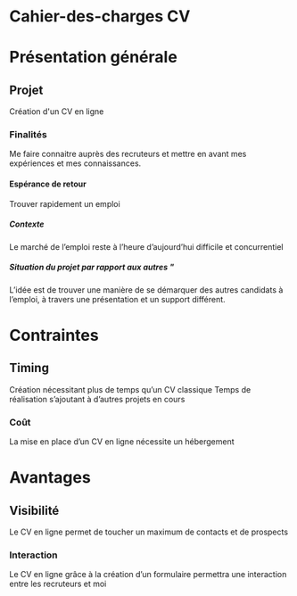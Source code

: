 # Cahier-des-charges CV #

# Présentation générale #

## Projet #
Création d'un CV en ligne

### Finalités #
Me faire connaitre auprès des recruteurs et mettre en avant mes expériences et mes connaissances.

#### Espérance de retour #
Trouver rapidement un emploi 

##### Contexte #
Le marché de l’emploi reste à l’heure d’aujourd’hui difficile et concurrentiel 

##### Situation du projet par rapport aux autres "
L’idée est de trouver une manière de se démarquer des autres candidats à l’emploi,
à travers une présentation et un support différent.


# Contraintes #

## Timing #
Création nécessitant plus de temps qu’un CV classique
Temps de réalisation s’ajoutant à d’autres projets en cours

### Coût #
La mise en place d’un CV en ligne nécessite un hébergement 


# Avantages #

## Visibilité #
Le CV en ligne permet de toucher un maximum de contacts et de prospects

### Interaction #
Le CV en ligne grâce à la création d’un formulaire permettra une interaction entre les recruteurs et moi
